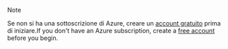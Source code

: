 > [!NOTE]
> <span data-ttu-id="3bcba-101">Se non si ha una sottoscrizione di Azure, creare un [account gratuito](https://azure.microsoft.com/free/?azure-portal=true) prima di iniziare.</span><span class="sxs-lookup"><span data-stu-id="3bcba-101">If you don't have an Azure subscription, create a [free account](https://azure.microsoft.com/free/?azure-portal=true) before you begin.</span></span>